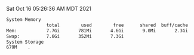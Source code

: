 Sat Oct 16 05:26:36 AM MDT 2021
```bash
System Memory
               total        used        free      shared  buff/cache   available
Mem:           7.7Gi       781Mi       4.6Gi       9.0Mi       2.3Gi       6.5Gi
Swap:          7.6Gi       352Mi       7.3Gi
System Storage
679M	.
```
